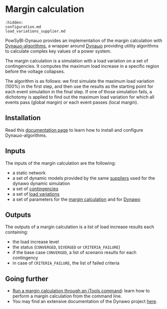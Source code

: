 # Margin calculation

```{toctree}
:hidden:
configuration.md
load_variations_supplier.md
```

PowSyBl-Dynaωo provides an implementation of the margin calculation with [Dynaωo-algorithms](https://dynawo.github.io/about/dynalgo), a wrapper around [Dynaωo](https://dynawo.github.io) providing utility algorithms to calculate complex key values of a power system.

The margin calculation is a simulation with a load variation on a set of contingencies. It computes the maximum load increase in a specific region before the voltage collapses.

The algorithm is as follows: we first simulate the maximum load variation (100%) in the first step, and then use the results as the starting point for each event simulation in the final step. If one of those simulation fails, a dichotomy is applied to find out the maximum load variation for which all events pass (global margin) or each event passes (local margin).
## Installation

Read this [documentation page](https://dynawo.github.io/install/dynalgo) to learn how to install and configure Dynaωo-algorithms.

## Inputs

The inputs of the margin calculation are the following:
- a static network
- a set of dynamic models provided by the same [suppliers](../dynamic_simulation/dynamic-models-mapping) used for the dynawo dynamic simulation
- a set of [contingencies](inv:powsyblcore:*:*#simulation/security/contingency-dsl)
- a set of [load variations](load_variations_supplier)
- a set of parameters for the [margin calculation](/configuration) and for [Dynawo](../dynamic_simulation/configuration)

## Outputs

The outputs of a margin calculation is a list of load increase results each containing:
- the load increase level
- the status (`CONVERGED`, `DIVERGED` or `CRITERIA_FAILURE`)
- if the base case `CONVERGED`, a list of scenario results for each contingency
- in case of `CRITERIA_FAILURE`, the list of failed criteria

## Going further
- [Run a margin calculation through an iTools command](../iTools/margin-calculation.md): learn how to perform a margin calculation from the command line.
- You may find an extensive documentation of the Dynawo project [here](https://github.com/dynawo/dynawo/releases/latest/download/DynawoDocumentation.pdf).  
